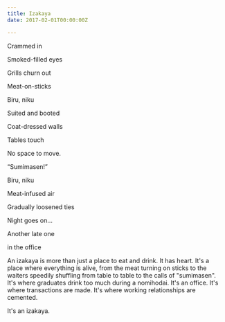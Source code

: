 ```yaml
---
title: Izakaya
date: 2017-02-01T00:00:00Z

---
```

Crammed in

Smoked-filled eyes

Grills churn out

Meat-on-sticks

Biru, niku

Suited and booted

Coat-dressed walls

Tables touch

No space to move.

“Sumimasen!”

Biru, niku

Meat-infused air

Gradually loosened ties

Night goes on…

Another late one

in the office

An izakaya is more than just a place to eat and drink. It has heart. It's a place where everything is alive, from the meat turning on sticks to the waiters speedily shuffling from table to table to the calls of "sumimasen". It's where graduates drink too much during a nomihodai. It's an office. It's where transactions are made. It's where working relationships are cemented. 

It's an izakaya. 